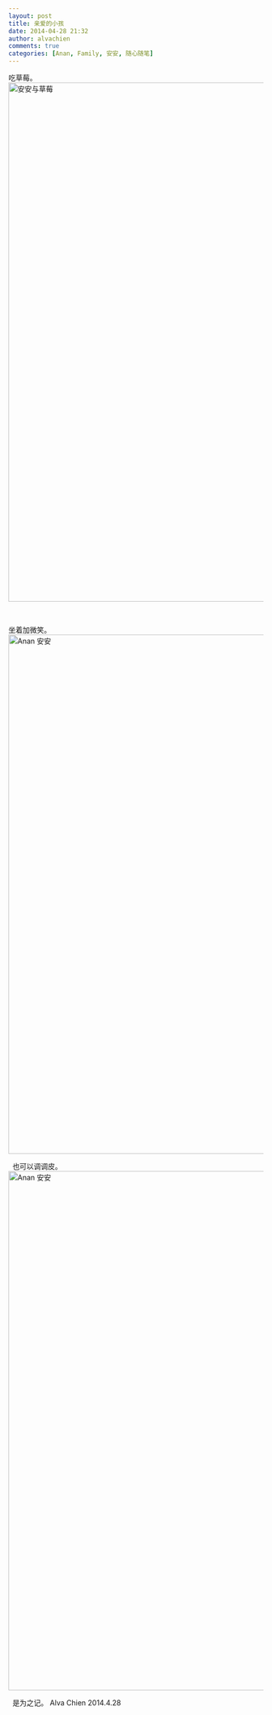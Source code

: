 ```yaml
---
layout: post
title: 亲爱的小孩
date: 2014-04-28 21:32
author: alvachien
comments: true
categories: [Anan, Family, 安安, 随心随笔]
---
```

吃草莓。
<a title="安安与草莓 by Hongjun Qian, on Flickr" href="https://www.flickr.com/photos/alvachien/13510341883"><img src="https://farm4.staticflickr.com/3687/13510341883_15b7ece42e_b.jpg" alt="安安与草莓" width="673" height="1024" /></a>

&nbsp;

坐着加微笑。
<a href="https://www.flickr.com/photos/alvachien/13560453894" title="Anan 安安 by Hongjun Qian, on Flickr"><img src="https://farm8.staticflickr.com/7340/13560453894_63c82a5e87_b.jpg" width="673" height="1024" alt="Anan 安安"/></a>

&nbsp;
也可以调调皮。
<a href="https://www.flickr.com/photos/alvachien/13737549875" title="Anan 安安 by Hongjun Qian, on Flickr"><img src="https://farm4.staticflickr.com/3739/13737549875_584aee2dec_b.jpg" width="673" height="1024" alt="Anan 安安"/></a>

&nbsp;
是为之记。
Alva Chien
2014.4.28
